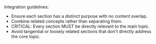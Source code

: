 Integration guidelines:
<GUIDELINES>
- Ensure each section has a distinct purpose with no content overlap.
- Combine related concepts rather than separating them.
- CRITICAL: Every section MUST be directly relevant to the main topic.
- Avoid tangential or loosely related sections that don't directly address the core topic.
</GUIDELINES>